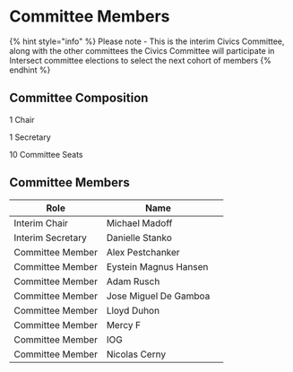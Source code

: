 # Committee Members



{% hint style="info" %}
Please note - This is the interim Civics Committee, along with the other committees the Civics Committee will participate in Intersect committee elections to select the next cohort of members
{% endhint %}

## Committee Composition

1 Chair

1 Secretary

10 Committee Seats

##

## Committee Members

<table><thead><tr><th>Role</th><th>Name</th><th data-hidden></th></tr></thead><tbody><tr><td>Interim Chair</td><td>Michael Madoff </td><td></td></tr><tr><td>Interim Secretary</td><td>Danielle Stanko</td><td></td></tr><tr><td>Committee Member</td><td>Alex Pestchanker</td><td></td></tr><tr><td>Committee Member</td><td>Eystein Magnus Hansen </td><td></td></tr><tr><td>Committee Member</td><td>Adam Rusch</td><td></td></tr><tr><td>Committee Member</td><td>Jose Miguel De Gamboa </td><td></td></tr><tr><td>Committee Member</td><td>Lloyd Duhon </td><td></td></tr><tr><td>Committee Member</td><td>Mercy F</td><td></td></tr><tr><td>Committee Member</td><td>IOG</td><td></td></tr><tr><td>Committee Member</td><td>Nicolas Cerny</td><td></td></tr></tbody></table>



